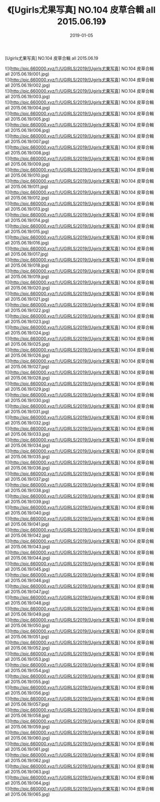 ﻿---
layout: post
title:  《[Ugirls尤果写真] NO.104 皮草合輯 all 2015.06.19》
date:   2019-01-05
img: http://pic.660000.xyz/1:/UGIRLS/2019/[Ugirls尤果写真] NO.104 皮草合輯 all 2015.06.19/000.jpg
categories: [美女, 清纯, 唯美]
---

[Ugirls尤果写真] NO.104 皮草合輯 all 2015.06.19

 ![](http://pic.660000.xyz/1:/UGIRLS/2019/[Ugirls尤果写真] NO.104 皮草合輯 all 2015.06.19/001.jpg) <br>![](http://pic.660000.xyz/1:/UGIRLS/2019/[Ugirls尤果写真] NO.104 皮草合輯 all 2015.06.19/002.jpg) <br>![](http://pic.660000.xyz/1:/UGIRLS/2019/[Ugirls尤果写真] NO.104 皮草合輯 all 2015.06.19/003.jpg) <br>![](http://pic.660000.xyz/1:/UGIRLS/2019/[Ugirls尤果写真] NO.104 皮草合輯 all 2015.06.19/004.jpg) <br>![](http://pic.660000.xyz/1:/UGIRLS/2019/[Ugirls尤果写真] NO.104 皮草合輯 all 2015.06.19/005.jpg) <br>![](http://pic.660000.xyz/1:/UGIRLS/2019/[Ugirls尤果写真] NO.104 皮草合輯 all 2015.06.19/006.jpg) <br>![](http://pic.660000.xyz/1:/UGIRLS/2019/[Ugirls尤果写真] NO.104 皮草合輯 all 2015.06.19/007.jpg) <br>![](http://pic.660000.xyz/1:/UGIRLS/2019/[Ugirls尤果写真] NO.104 皮草合輯 all 2015.06.19/008.jpg) <br>![](http://pic.660000.xyz/1:/UGIRLS/2019/[Ugirls尤果写真] NO.104 皮草合輯 all 2015.06.19/009.jpg) <br>![](http://pic.660000.xyz/1:/UGIRLS/2019/[Ugirls尤果写真] NO.104 皮草合輯 all 2015.06.19/010.jpg) <br>![](http://pic.660000.xyz/1:/UGIRLS/2019/[Ugirls尤果写真] NO.104 皮草合輯 all 2015.06.19/011.jpg) <br>![](http://pic.660000.xyz/1:/UGIRLS/2019/[Ugirls尤果写真] NO.104 皮草合輯 all 2015.06.19/012.jpg) <br>![](http://pic.660000.xyz/1:/UGIRLS/2019/[Ugirls尤果写真] NO.104 皮草合輯 all 2015.06.19/013.jpg) <br>![](http://pic.660000.xyz/1:/UGIRLS/2019/[Ugirls尤果写真] NO.104 皮草合輯 all 2015.06.19/014.jpg) <br>![](http://pic.660000.xyz/1:/UGIRLS/2019/[Ugirls尤果写真] NO.104 皮草合輯 all 2015.06.19/015.jpg) <br>![](http://pic.660000.xyz/1:/UGIRLS/2019/[Ugirls尤果写真] NO.104 皮草合輯 all 2015.06.19/016.jpg) <br>![](http://pic.660000.xyz/1:/UGIRLS/2019/[Ugirls尤果写真] NO.104 皮草合輯 all 2015.06.19/017.jpg) <br>![](http://pic.660000.xyz/1:/UGIRLS/2019/[Ugirls尤果写真] NO.104 皮草合輯 all 2015.06.19/018.jpg) <br>![](http://pic.660000.xyz/1:/UGIRLS/2019/[Ugirls尤果写真] NO.104 皮草合輯 all 2015.06.19/019.jpg) <br>![](http://pic.660000.xyz/1:/UGIRLS/2019/[Ugirls尤果写真] NO.104 皮草合輯 all 2015.06.19/020.jpg) <br>![](http://pic.660000.xyz/1:/UGIRLS/2019/[Ugirls尤果写真] NO.104 皮草合輯 all 2015.06.19/021.jpg) <br>![](http://pic.660000.xyz/1:/UGIRLS/2019/[Ugirls尤果写真] NO.104 皮草合輯 all 2015.06.19/022.jpg) <br>![](http://pic.660000.xyz/1:/UGIRLS/2019/[Ugirls尤果写真] NO.104 皮草合輯 all 2015.06.19/023.jpg) <br>![](http://pic.660000.xyz/1:/UGIRLS/2019/[Ugirls尤果写真] NO.104 皮草合輯 all 2015.06.19/024.jpg) <br>![](http://pic.660000.xyz/1:/UGIRLS/2019/[Ugirls尤果写真] NO.104 皮草合輯 all 2015.06.19/025.jpg) <br>![](http://pic.660000.xyz/1:/UGIRLS/2019/[Ugirls尤果写真] NO.104 皮草合輯 all 2015.06.19/026.jpg) <br>![](http://pic.660000.xyz/1:/UGIRLS/2019/[Ugirls尤果写真] NO.104 皮草合輯 all 2015.06.19/027.jpg) <br>![](http://pic.660000.xyz/1:/UGIRLS/2019/[Ugirls尤果写真] NO.104 皮草合輯 all 2015.06.19/028.jpg) <br>![](http://pic.660000.xyz/1:/UGIRLS/2019/[Ugirls尤果写真] NO.104 皮草合輯 all 2015.06.19/029.jpg) <br>![](http://pic.660000.xyz/1:/UGIRLS/2019/[Ugirls尤果写真] NO.104 皮草合輯 all 2015.06.19/030.jpg) <br>![](http://pic.660000.xyz/1:/UGIRLS/2019/[Ugirls尤果写真] NO.104 皮草合輯 all 2015.06.19/031.jpg) <br>![](http://pic.660000.xyz/1:/UGIRLS/2019/[Ugirls尤果写真] NO.104 皮草合輯 all 2015.06.19/032.jpg) <br>![](http://pic.660000.xyz/1:/UGIRLS/2019/[Ugirls尤果写真] NO.104 皮草合輯 all 2015.06.19/033.jpg) <br>![](http://pic.660000.xyz/1:/UGIRLS/2019/[Ugirls尤果写真] NO.104 皮草合輯 all 2015.06.19/034.jpg) <br>![](http://pic.660000.xyz/1:/UGIRLS/2019/[Ugirls尤果写真] NO.104 皮草合輯 all 2015.06.19/035.jpg) <br>![](http://pic.660000.xyz/1:/UGIRLS/2019/[Ugirls尤果写真] NO.104 皮草合輯 all 2015.06.19/036.jpg) <br>![](http://pic.660000.xyz/1:/UGIRLS/2019/[Ugirls尤果写真] NO.104 皮草合輯 all 2015.06.19/037.jpg) <br>![](http://pic.660000.xyz/1:/UGIRLS/2019/[Ugirls尤果写真] NO.104 皮草合輯 all 2015.06.19/038.jpg) <br>![](http://pic.660000.xyz/1:/UGIRLS/2019/[Ugirls尤果写真] NO.104 皮草合輯 all 2015.06.19/039.jpg) <br>![](http://pic.660000.xyz/1:/UGIRLS/2019/[Ugirls尤果写真] NO.104 皮草合輯 all 2015.06.19/040.jpg) <br>![](http://pic.660000.xyz/1:/UGIRLS/2019/[Ugirls尤果写真] NO.104 皮草合輯 all 2015.06.19/041.jpg) <br>![](http://pic.660000.xyz/1:/UGIRLS/2019/[Ugirls尤果写真] NO.104 皮草合輯 all 2015.06.19/042.jpg) <br>![](http://pic.660000.xyz/1:/UGIRLS/2019/[Ugirls尤果写真] NO.104 皮草合輯 all 2015.06.19/043.jpg) <br>![](http://pic.660000.xyz/1:/UGIRLS/2019/[Ugirls尤果写真] NO.104 皮草合輯 all 2015.06.19/044.jpg) <br>![](http://pic.660000.xyz/1:/UGIRLS/2019/[Ugirls尤果写真] NO.104 皮草合輯 all 2015.06.19/045.jpg) <br>![](http://pic.660000.xyz/1:/UGIRLS/2019/[Ugirls尤果写真] NO.104 皮草合輯 all 2015.06.19/046.jpg) <br>![](http://pic.660000.xyz/1:/UGIRLS/2019/[Ugirls尤果写真] NO.104 皮草合輯 all 2015.06.19/047.jpg) <br>![](http://pic.660000.xyz/1:/UGIRLS/2019/[Ugirls尤果写真] NO.104 皮草合輯 all 2015.06.19/048.jpg) <br>![](http://pic.660000.xyz/1:/UGIRLS/2019/[Ugirls尤果写真] NO.104 皮草合輯 all 2015.06.19/049.jpg) <br>![](http://pic.660000.xyz/1:/UGIRLS/2019/[Ugirls尤果写真] NO.104 皮草合輯 all 2015.06.19/050.jpg) <br>![](http://pic.660000.xyz/1:/UGIRLS/2019/[Ugirls尤果写真] NO.104 皮草合輯 all 2015.06.19/051.jpg) <br>![](http://pic.660000.xyz/1:/UGIRLS/2019/[Ugirls尤果写真] NO.104 皮草合輯 all 2015.06.19/052.jpg) <br>![](http://pic.660000.xyz/1:/UGIRLS/2019/[Ugirls尤果写真] NO.104 皮草合輯 all 2015.06.19/053.jpg) <br>![](http://pic.660000.xyz/1:/UGIRLS/2019/[Ugirls尤果写真] NO.104 皮草合輯 all 2015.06.19/054.jpg) <br>![](http://pic.660000.xyz/1:/UGIRLS/2019/[Ugirls尤果写真] NO.104 皮草合輯 all 2015.06.19/055.jpg) <br>![](http://pic.660000.xyz/1:/UGIRLS/2019/[Ugirls尤果写真] NO.104 皮草合輯 all 2015.06.19/056.jpg) <br>![](http://pic.660000.xyz/1:/UGIRLS/2019/[Ugirls尤果写真] NO.104 皮草合輯 all 2015.06.19/057.jpg) <br>![](http://pic.660000.xyz/1:/UGIRLS/2019/[Ugirls尤果写真] NO.104 皮草合輯 all 2015.06.19/058.jpg) <br>![](http://pic.660000.xyz/1:/UGIRLS/2019/[Ugirls尤果写真] NO.104 皮草合輯 all 2015.06.19/059.jpg) <br>![](http://pic.660000.xyz/1:/UGIRLS/2019/[Ugirls尤果写真] NO.104 皮草合輯 all 2015.06.19/060.jpg) <br>![](http://pic.660000.xyz/1:/UGIRLS/2019/[Ugirls尤果写真] NO.104 皮草合輯 all 2015.06.19/061.jpg) <br>![](http://pic.660000.xyz/1:/UGIRLS/2019/[Ugirls尤果写真] NO.104 皮草合輯 all 2015.06.19/062.jpg) <br>![](http://pic.660000.xyz/1:/UGIRLS/2019/[Ugirls尤果写真] NO.104 皮草合輯 all 2015.06.19/063.jpg) <br>![](http://pic.660000.xyz/1:/UGIRLS/2019/[Ugirls尤果写真] NO.104 皮草合輯 all 2015.06.19/064.jpg) <br>![](http://pic.660000.xyz/1:/UGIRLS/2019/[Ugirls尤果写真] NO.104 皮草合輯 all 2015.06.19/065.jpg) <br>